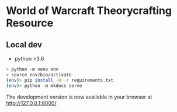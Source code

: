 # World of Warcraft Theorycrafting Resource

## Local dev
- python >3.6

```sh
> python -m venv env
> source env/bin/activate
(env)> pip install -U -r requirements.txt
(env)> python -m mkdocs serve
```

The development version is now available in your browser at http://127.0.0.1:8000/
